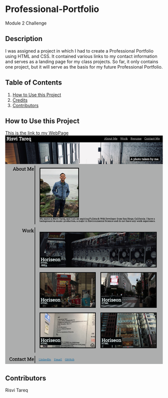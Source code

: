 # Professional-Portfolio
Module 2 Challenge
## Description
I was assigned a project in which I had to create a Professional Portfolio using HTML and CSS. It contained various links to my contact information and serves as a landing page for my class projects. So far, it only contains one project, but it will serve as the basis for my future Professional Portfolio.

## Table of Contents
<nav>
    <ol>
        <li><a href="#How to Use this Project">How to Use this Project</a></li>
        <li><a href="#Credits">Credits</a></li>
        <li><a href="#Contributors">Contributors</a></li>
    </ol>
</nav>

## How to Use this Project
<a href="https://ivsir.github.io/Professional-Portfolio/">This is the link to my WebPage</a>
<img src="assets/Professional-Portfolio-Screenshot.png">

## Contributors
Risvi Tareq